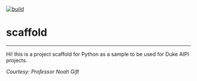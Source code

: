 [![build](https://github.com/DukeAIPI/scaffold/actions/workflows/main.yml/badge.svg)](https://github.com/DukeAIPI/scaffold/actions/workflows/main.yml)

# scaffold

---
Hi! this is a project scaffold for Python as a sample to be used for Duke AIPI projects. 

_Courtesy: Professor Noah Gift_


